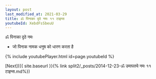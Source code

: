 ```yaml
---
layout: post
last_modified_at: 2021-03-29
title: ॐ पिनाका दृठे नमः ११ टाइम्स
youtubeId: XebdFsSbeuU
---
```

 
 
 ॐ पिनाका दृठे नमः  
 
 -  जो पिनाक नामक धनुष को धारण करता है 
 
  
 
  
 
 
 
 
 
 


{% include youtubePlayer.html id=page.youtubeId %}
 
[Next]({{ site.baseurl }}{% link  split2/_posts/2014-12-23-ॐ उमापतये नमः ११ टाइम्स.md%})
 
